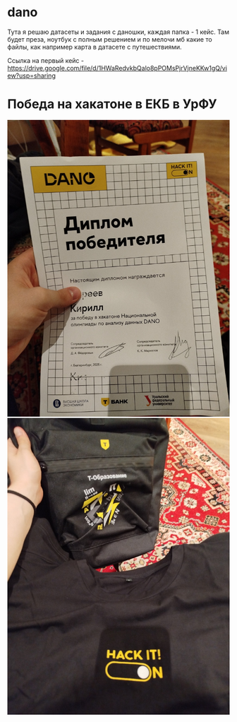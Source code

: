 # dano
Тута я решаю датасеты и задания с даношки, каждая папка - 1 кейс. Там будет преза, ноутбук с полным решением и по мелочи мб какие то файлы, как например карта в датасете с путешествиями.

Ссылка на первый кейс - https://drive.google.com/file/d/1HWaRedvkbQalo8pPOMsPjrVjneKKw1gQ/view?usp=sharing

# Победа на хакатоне в ЕКБ в УрФУ
![Диплом хакатона УрФУ](images/dano_urfu_diplom.jpg)
![Призы хакатона УрФУ](images/dano_urfu_prizes.jpg)